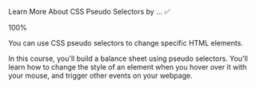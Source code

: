 Learn More About CSS Pseudo Selectors by … ✅

100%

You can use CSS pseudo selectors to change specific HTML elements.

In this course, you'll build a balance sheet using pseudo selectors. You'll learn how to change the style of an element when you hover over it with your mouse, and trigger other events on your webpage.
